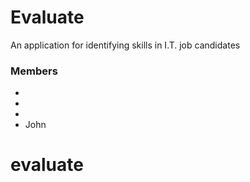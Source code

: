# Evaluate
An application for identifying skills in I.T. job candidates
### Members
-
-
-
- John
# evaluate
